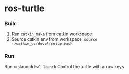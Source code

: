 # ros-turtle

### Build
1. Run `catkin_make` from catkin workspace
2. Source catkin env from workspace: `source ~/catkin_ws/devel/setup.bash`

### Run
Run roslaunch `hw1.launch`
Control the turtle with arrow keys
